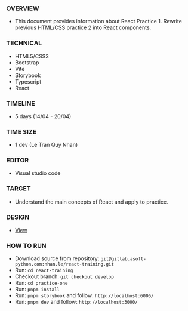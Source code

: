 ### OVERVIEW

- This document provides information about React Practice 1. Rewrite previous HTML/CSS practice 2 into React components.

### TECHNICAL

- HTML5/CSS3
- Bootstrap
- Vite
- Storybook
- Typescript
- React

### TIMELINE

- 5 days (14/04 -  20/04)

### TIME SIZE

- 1 dev (Le Tran Quy Nhan)

### EDITOR

- Visual studio code

### TARGET

- Understand the main concepts of React and apply to practice.

### DESIGN

- [View](https://www.figma.com/file/BSDmGt7wH5puIxF29sITeU/MyProduct-(Community)?node-id=0%3A1)

### HOW TO RUN

- Download source from repository: `git@gitlab.asoft-python.com:nhan.le/react-training.git`
- Run: `cd react-training`
- Checkout branch: `git checkout develop`
- Run: `cd practice-one`
- Run: `pnpm install`
- Run: `pnpm storybook` and follow: `http://localhost:6006/`
- Run: `pnpm dev` and follow: `http://localhost:3000/`
